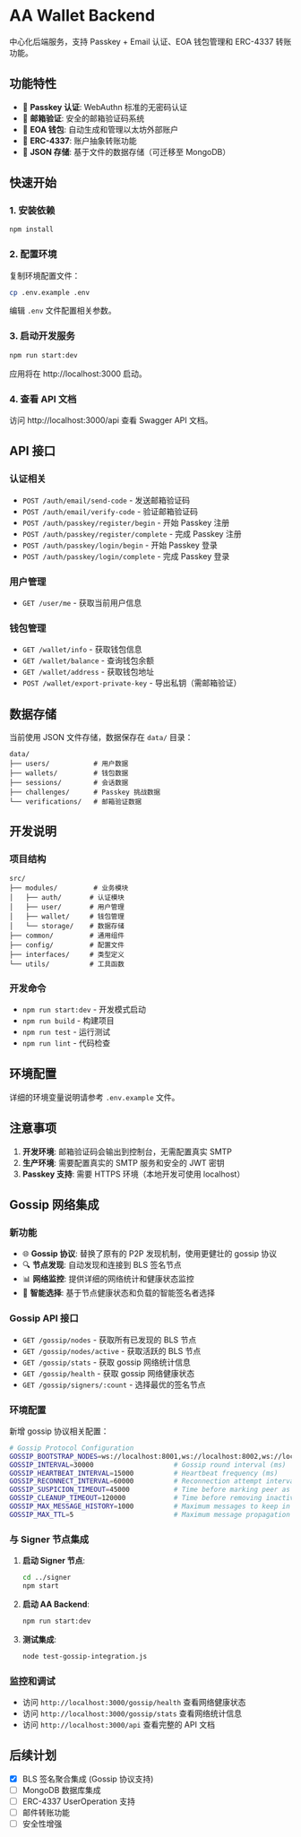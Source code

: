 # AA Wallet Backend

中心化后端服务，支持 Passkey + Email 认证、EOA 钱包管理和 ERC-4337 转账功能。

## 功能特性

- 🔐 **Passkey 认证**: WebAuthn 标准的无密码认证
- 📧 **邮箱验证**: 安全的邮箱验证码系统
- 👛 **EOA 钱包**: 自动生成和管理以太坊外部账户
- 🔄 **ERC-4337**: 账户抽象转账功能
- 📁 **JSON 存储**: 基于文件的数据存储（可迁移至 MongoDB）

## 快速开始

### 1. 安装依赖

```bash
npm install
```

### 2. 配置环境

复制环境配置文件：
```bash
cp .env.example .env
```

编辑 `.env` 文件配置相关参数。

### 3. 启动开发服务

```bash
npm run start:dev
```

应用将在 http://localhost:3000 启动。

### 4. 查看 API 文档

访问 http://localhost:3000/api 查看 Swagger API 文档。

## API 接口

### 认证相关
- `POST /auth/email/send-code` - 发送邮箱验证码
- `POST /auth/email/verify-code` - 验证邮箱验证码
- `POST /auth/passkey/register/begin` - 开始 Passkey 注册
- `POST /auth/passkey/register/complete` - 完成 Passkey 注册
- `POST /auth/passkey/login/begin` - 开始 Passkey 登录
- `POST /auth/passkey/login/complete` - 完成 Passkey 登录

### 用户管理
- `GET /user/me` - 获取当前用户信息

### 钱包管理
- `GET /wallet/info` - 获取钱包信息
- `GET /wallet/balance` - 查询钱包余额
- `GET /wallet/address` - 获取钱包地址
- `POST /wallet/export-private-key` - 导出私钥（需邮箱验证）

## 数据存储

当前使用 JSON 文件存储，数据保存在 `data/` 目录：

```
data/
├── users/           # 用户数据
├── wallets/         # 钱包数据
├── sessions/        # 会话数据
├── challenges/      # Passkey 挑战数据
└── verifications/   # 邮箱验证数据
```

## 开发说明

### 项目结构

```
src/
├── modules/         # 业务模块
│   ├── auth/       # 认证模块
│   ├── user/       # 用户管理
│   ├── wallet/     # 钱包管理
│   └── storage/    # 数据存储
├── common/         # 通用组件
├── config/         # 配置文件
├── interfaces/     # 类型定义
└── utils/          # 工具函数
```

### 开发命令

- `npm run start:dev` - 开发模式启动
- `npm run build` - 构建项目
- `npm run test` - 运行测试
- `npm run lint` - 代码检查

## 环境配置

详细的环境变量说明请参考 `.env.example` 文件。

## 注意事项

1. **开发环境**: 邮箱验证码会输出到控制台，无需配置真实 SMTP
2. **生产环境**: 需要配置真实的 SMTP 服务和安全的 JWT 密钥
3. **Passkey 支持**: 需要 HTTPS 环境（本地开发可使用 localhost）

## Gossip 网络集成

### 新功能

- 🌐 **Gossip 协议**: 替换了原有的 P2P 发现机制，使用更健壮的 gossip 协议
- 🔍 **节点发现**: 自动发现和连接到 BLS 签名节点
- 📊 **网络监控**: 提供详细的网络统计和健康状态监控
- 🎯 **智能选择**: 基于节点健康状态和负载的智能签名者选择

### Gossip API 接口

- `GET /gossip/nodes` - 获取所有已发现的 BLS 节点
- `GET /gossip/nodes/active` - 获取活跃的 BLS 节点
- `GET /gossip/stats` - 获取 gossip 网络统计信息
- `GET /gossip/health` - 获取 gossip 网络健康状态
- `GET /gossip/signers/:count` - 选择最优的签名节点

### 环境配置

新增 gossip 协议相关配置：

```bash
# Gossip Protocol Configuration
GOSSIP_BOOTSTRAP_NODES=ws://localhost:8001,ws://localhost:8002,ws://localhost:8003
GOSSIP_INTERVAL=30000                    # Gossip round interval (ms)
GOSSIP_HEARTBEAT_INTERVAL=15000          # Heartbeat frequency (ms)
GOSSIP_RECONNECT_INTERVAL=60000          # Reconnection attempt interval (ms)
GOSSIP_SUSPICION_TIMEOUT=45000           # Time before marking peer as suspected (ms)
GOSSIP_CLEANUP_TIMEOUT=120000            # Time before removing inactive peers (ms)
GOSSIP_MAX_MESSAGE_HISTORY=1000          # Maximum messages to keep in history
GOSSIP_MAX_TTL=5                         # Maximum message propagation hops
```

### 与 Signer 节点集成

1. **启动 Signer 节点**:
   ```bash
   cd ../signer
   npm start
   ```

2. **启动 AA Backend**:
   ```bash
   npm run start:dev
   ```

3. **测试集成**:
   ```bash
   node test-gossip-integration.js
   ```

### 监控和调试

- 访问 `http://localhost:3000/gossip/health` 查看网络健康状态
- 访问 `http://localhost:3000/gossip/stats` 查看网络统计信息
- 访问 `http://localhost:3000/api` 查看完整的 API 文档

## 后续计划

- [x] BLS 签名聚合集成 (Gossip 协议支持)
- [ ] MongoDB 数据库集成
- [ ] ERC-4337 UserOperation 支持
- [ ] 邮件转账功能
- [ ] 安全性增强